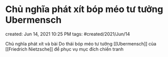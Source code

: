 ---
---

# Chủ nghĩa phát xít bóp méo tư tưởng Ubermensch

created: Jun 14, 2021 10:25 PM
tags: #created/2021/Jun/14

Chủ nghĩa phát xít và bài Do thái bóp méo tư tưởng [[Ubermensch]] của [[Friedrich Nietzsche]] để phục vụ mục đích chiến tranh